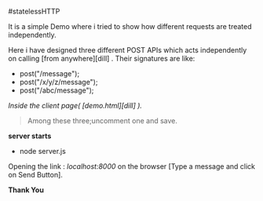 

#statelessHTTP

 It is a simple Demo where i tried to show how different requests are treated independently.

 Here i have designed three different POST APIs which acts independently on calling [from anywhere][dill] .
 Their signatures are like:
- post("/message");
- post("/x/y/z/message");
- post("/abc/message");

*Inside the client page( [demo.html][dill] ).*
> <form action="/message" method="post">
> <form action="/x/y/z/message" method="post">
> <form action="/abc/message" method="post"> 
> Among these three;uncomment one  and save.


**server starts**
- node server.js

Opening the link : *localhost:8000* on the browser [Type a message and click on Send Button].

**Thank You**



